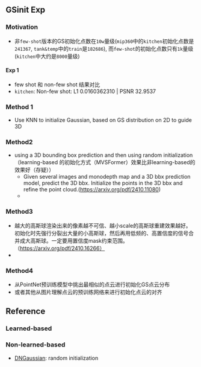 ## GSinit Exp
### Motivation
* 非`few-shot`版本的GS初始化点数在`10w`量级(`mip360`中的`kitchen`初始化点数是`241367`, `tank&temp`中的`train`是`182686`), 而`few-shot`的初始化点数只有`1k`量级(`kitchen`中大约是`8000`量级)
#### Exp 1
- few shot 和 non-few shot 结果对比
 - `kitchen`: Non-few shot: L1 0.0160362310 | PSNR 32.9537
### Method 1
- Use KNN to initialize Gaussian, based on GS distribution on 2D to guide 3D
### Method2
- using a 3D bounding box prediction and then using random initialization（learning-based 的初始化方式（MVSFormer）效果比非learning-based的效果好（存疑））
  - Given several images and monodepth map and a 3D bbx prediction model, predict the 3D bbx. Initialize the points in the 3D bbx and refine the point cloud.(https://arxiv.org/pdf/2410.11080)
  - 
### Method3
- 越大的高斯球渲染出来的像素越不可信、越小scale的高斯球重建效果越好。初始化时先强行分裂出大量的小高斯球，然后再用低频的、高置信度的信号合并成大高斯球。一定要用置信度mask约束范围。（https://arxiv.org/pdf/2410.16266）
- 
### Method4
- 从PointNet预训练模型中挑出最相似的点云进行初始化GS点云分布
- 或者其他从图片理解点云的预训练网络来进行初始化点云的对齐

## Reference
### Learned-based
### Non-learned-based
- [DNGaussian](https://arxiv.org/pdf/2403.06912): random initialization
